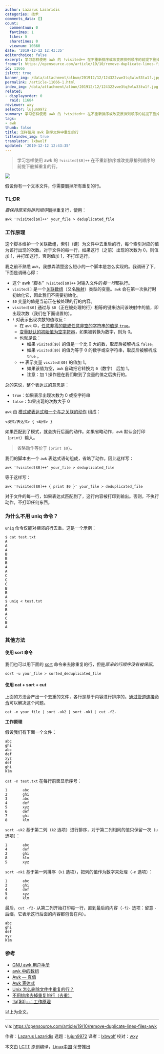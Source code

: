 ```yaml
---
author: Lazarus Lazaridis
categories: 技术
comments_data: []
count:
  commentnum: 0
  favtimes: 1
  likes: 0
  sharetimes: 0
  viewnum: 10360
date: '2019-12-12 12:43:35'
editorchoice: false
excerpt: 学习怎样使用 awk 的 !visited++ 在不重新排序或改变原排列顺序的前提下删掉重复的行。
fromurl: https://opensource.com/article/19/10/remove-duplicate-lines-files-awk
id: 11666
islctt: true
banner_img: /data/attachment/album/201912/12/124322vwe3tq3wlw33tw1f.jpg
permalink: /article-11666-1.html
index_img: /data/attachment/album/201912/12/124322vwe3tq3wlw33tw1f.jpg.thumb.jpg
related:
- displayorder: 0
  raid: 11684
reviewer: wxy
selector: lujun9972
summary: 学习怎样使用 awk 的 !visited++ 在不重新排序或改变原排列顺序的前提下删掉重复的行。
tags:
- awk
thumb: false
title: 怎样使用 awk 删掉文件中重复的行
titleindex_img: true
translator: lxbwolf
updated: '2019-12-12 12:43:35'
---
```



> 
> 学习怎样使用 awk 的 `!visited[$0]++` 在不重新排序或改变原排列顺序的前提下删掉重复的行。
> 
> 
> 


![](/data/attachment/album/201912/12/124322vwe3tq3wlw33tw1f.jpg)


假设你有一个文本文件，你需要删掉所有重复的行。


### TL;DR


*要保持原来的排列顺序*删掉重复行，使用：



```
awk '!visited[$0]++' your_file > deduplicated_file
```

### 工作原理


这个脚本维护一个关联数组，索引（键）为文件中去重后的行，每个索引对应的值为该行出现的次数。对于文件的每一行，如果这行（之前）出现的次数为 0，则值加 1，并打印这行，否则值加 1，不打印这行。


我之前不熟悉 `awk`，我想弄清楚这么短小的一个脚本是怎么实现的。我调研了下，下面是调研心得：


* 这个 awk “脚本” `!visited[$0]++` 对输入文件的*每一行*都执行。
* `visited[]` 是一个[关联数组](http://kirste.userpage.fu-berlin.de/chemnet/use/info/gawk/gawk_12.html)（又名[映射](https://en.wikipedia.org/wiki/Associative_array)）类型的变量。`awk` 会在第一次执行时初始化它，因此我们不需要初始化。
* `$0` 变量的值是当前正在被处理的行的内容。
* `visited[$0]` 通过与 `$0`（正在被处理的行）相等的键来访问该映射中的值，即出现次数（我们在下面设置的）。
* `!` 对表示出现次数的值取反：
	+ 在 `awk` 中，[任意非零的数或任意非空的字符串的值是 `true`](https://www.gnu.org/software/gawk/manual/html_node/Truth-Values.html)。
	+ [变量默认的初始值为空字符串](https://ftp.gnu.org/old-gnu/Manuals/gawk-3.0.3/html_chapter/gawk_8.html)，如果被转换为数字，则为 0。
	+ 也就是说：
		- 如果 `visited[$0]` 的值是一个比 0 大的数，取反后被解析成 `false`。
		- 如果 `visited[$0]` 的值为等于 0 的数字或空字符串，取反后被解析成 `true` 。
	+ `++` 表示变量 `visited[$0]` 的值加 1。
		- 如果该值为空，`awk` 自动把它转换为 `0`（数字） 后加 1。
		- 注意：加 1 操作是在我们取到了变量的值之后执行的。


总的来说，整个表达式的意思是：


* `true`：如果表示出现次数为 0 或空字符串
* `false`：如果出现的次数大于 0


`awk` 由 [模式或表达式和一个与之关联的动作](http://kirste.userpage.fu-berlin.de/chemnet/use/info/gawk/gawk_9.html) 组成：



```
<模式/表达式> { <动作> }
```

如果匹配到了模式，就会执行后面的动作。如果省略动作，`awk` 默认会打印（`print`）输入。



> 
> 省略动作等价于 `{print $0}`。
> 
> 
> 


我们的脚本由一个 `awk` 表达式语句组成，省略了动作。因此这样写：



```
awk '!visited[$0]++' your_file > deduplicated_file
```

等于这样写：



```
awk '!visited[$0]++ { print $0 }' your_file > deduplicated_file
```

对于文件的每一行，如果表达式匹配到了，这行内容被打印到输出。否则，不执行动作，不打印任何东西。


### 为什么不用 uniq 命令？


`uniq` 命令仅能对相邻的行去重。这是一个示例：



```
$ cat test.txt
A
A
A
B
B
B
A
A
C
C
C
B
B
A
$ uniq < test.txt
A
B
A
C
B
A
```

### 其他方法


#### 使用 sort 命令


我们也可以用下面的 [sort](http://man7.org/linux/man-pages/man1/sort.1.html) 命令来去除重复的行，但是*原来的行顺序没有被保留*。



```
sort -u your_file > sorted_deduplicated_file
```

#### 使用 cat + sort + cut


上面的方法会产出一个去重的文件，各行是基于内容进行排序的。[通过管道连接命令](https://stackoverflow.com/a/20639730/2292448)可以解决这个问题。



```
cat -n your_file | sort -uk2 | sort -nk1 | cut -f2-
```

**工作原理**


假设我们有下面一个文件：



```
abc
ghi
abc
def
xyz
def
ghi
klm
```

`cat -n test.txt` 在每行前面显示序号：



```
1       abc
2       ghi
3       abc
4       def
5       xyz
6       def
7       ghi
8       klm
```

`sort -uk2` 基于第二列（`k2` 选项）进行排序，对于第二列相同的值只保留一次（`u` 选项）：



```
1       abc
4       def
2       ghi
8       klm
5       xyz
```

`sort -nk1` 基于第一列排序（`k1` 选项），把列的值作为数字来处理（`-n` 选项）：



```
1       abc
2       ghi
4       def
5       xyz
8       klm
```

最后，`cut -f2-` 从第二列开始打印每一行，直到最后的内容（`-f2-` 选项：留意 `-` 后缀，它表示这行后面的内容都包含在内）。



```
abc
ghi
def
xyz
klm
```

### 参考


* [GNU awk 用户手册](https://www.gnu.org/software/gawk/manual/html_node/)
* [awk 中的数组](http://kirste.userpage.fu-berlin.de/chemnet/use/info/gawk/gawk_12.html)
* [Awk — 真值](https://www.gnu.org/software/gawk/manual/html_node/Truth-Values.html)
* [Awk 表达式](https://ftp.gnu.org/old-gnu/Manuals/gawk-3.0.3/html_chapter/gawk_8.html)
* [Unix 怎么删除文件中重复的行？](https://stackoverflow.com/questions/1444406/how-can-i-delete-duplicate-lines-in-a-file-in-unix)
* [不用排序去掉重复的行（去重）](https://stackoverflow.com/questions/11532157/remove-duplicate-lines-without-sorting)
* [‘!a[$0]++’ 工作原理](https://unix.stackexchange.com/questions/159695/how-does-awk-a0-work/159734#159734)


以上为全文。




---


via: <https://opensource.com/article/19/10/remove-duplicate-lines-files-awk>


作者：[Lazarus Lazaridis](https://opensource.com/users/iridakos) 选题：[lujun9972](https://github.com/lujun9972) 译者：[lxbwolf](https://github.com/lxbwolf) 校对：[wxy](https://github.com/wxy)


本文由 [LCTT](https://github.com/LCTT/TranslateProject) 原创编译，[Linux中国](https://linux.cn/) 荣誉推出